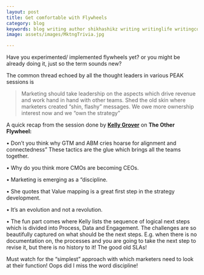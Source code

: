 ```yaml
---
layout: post
title: Get comfortable with Flywheels
category: blog
keywords: blog writing author shikhashikz writing writinglife writingcommunity dailyblogpost dailyblogpostchallenge marketing abm flywheel
image: assets/images/MktngTrivia.jpg

---
```

Have you experimented/ implemented flywheels yet? or you might be already doing it, just so the term sounds new?

The common thread echoed by all the thought leaders in various PEAK sessions is

>Marketing should take leadership on the aspects which drive revenue and work hand in hand with other teams. Shed the old skin where marketers created “shin, flashy” messages. We owe more ownership interest now and we “own the strategy”
>
A quick recap from the session done by **[Kelly Grover](https://www.linkedin.com/in/kelly-owen-grover-m-b-a-91657115/)** on **The Other Flywheel:**

•	Don’t you think why GTM and ABM cries hoarse for alignment and connectedness” These tactics are the glue which brings all the teams together.

•	Why do you think more CMOs are becoming CEOs.

•	Marketing is emerging as a “discipline.

•	She quotes that Value mapping is a great first step in the strategy development.

•	It’s an evolution and not a revolution.

•	The fun part comes where Kelly lists the sequence of logical next steps which is divided into Process, Data and Engagement. The challenges are so beautifully captured on what should be the next steps. E.g. when there is no documentation on, the processes and you are going to take the next step to revise it, but there is no history to it! The good old SLAs!

Must watch for the “simplest” approach with which marketers need to look at their function! Oops did I miss the word discipline! 
